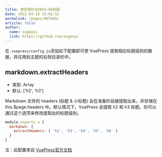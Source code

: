 ```yaml
---
title: 使目录栏支持h2~h6标题
date: 2022-03-18 15:02:52
permalink: /pages/8dfab5/
article: false
author: 
  name: xugaoyi
  link: https://github.com/xugaoyi
---
```


在`.vuepress/config.js`添加如下配置即可使 VuePress 提取相应标题级别的数据，并应用到主题的右侧目录栏中<Badge text="v1.10.0 +"/>。


## markdown.extractHeaders

- 类型: Array
- 默认: ['h2', 'h3']

Markdown 文件的 headers (标题 & 小标题) 会在准备阶段被提取出来，并存储在 this.$page.headers 中。默认情况下，VuePress 会提取 h2 和 h3 标题。你可以通过这个选项来修改提取出的标题级别。

```js
module.exports = {
  markdown: {
    extractHeaders: [ 'h2', 'h3', 'h4', 'h5', 'h6' ]
  }
}
```

注：此配置来自 [VuePress官方文档](https://vuepress.vuejs.org/zh/config/#markdown-extractheaders)
